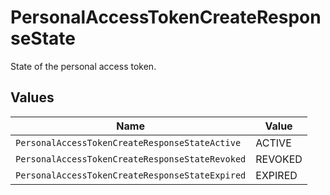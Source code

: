 # PersonalAccessTokenCreateResponseState

State of the personal access token.


## Values

| Name                                            | Value                                           |
| ----------------------------------------------- | ----------------------------------------------- |
| `PersonalAccessTokenCreateResponseStateActive`  | ACTIVE                                          |
| `PersonalAccessTokenCreateResponseStateRevoked` | REVOKED                                         |
| `PersonalAccessTokenCreateResponseStateExpired` | EXPIRED                                         |